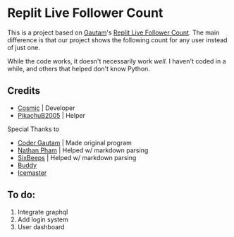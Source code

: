 # Replit Live Follower Count
This is a project based on [Gautam](https://replit.com/@CoderGautamYT)'s [Replit Live Follower Count](https://replit.com/@CoderGautamYT/Replit-Live-Follower-Count). The main difference is that our project shows the following count for any user instead of just one. 

While the code works, it doesn't necessarily work *well*. I haven't coded in a while, and others that helped don't know Python. 


## Credits
* [Cosmic](https://replit.com/@CosmicBear) | Developer
* [PikachuB2005](https://replit.com/@PikachuB2005) | Helper

Special Thanks to
* [Coder Gautam](https://replit.com/@CoderGautamYT) | Made original program
* [Nathan Pham](https://replit.com/@phamn23) | Helped w/ markdown parsing
* [SixBeeps](https://replit.com/@SixBeeps) | Helped w/ markdown parsing
* [Buddy](https://replit.com/@bddy) 
* [Icemaster](https://replit.com/@IcemasterEric)

## To do:
1. Integrate graphql
2. Add login system
4. User dashboard

